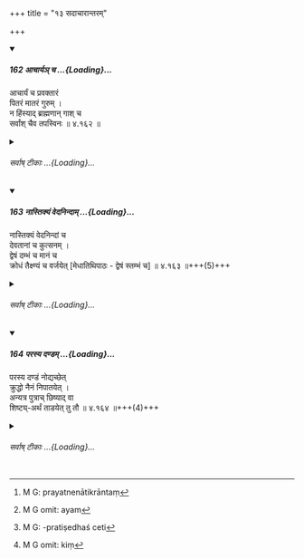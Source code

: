 +++
title = "१३ सदाचारान्तरम्"

+++

<div class="js_include" includetitle="true" newlevelforh1="5" unfilled url="/kalpAntaram/smRtiH/manuH/vishvAsa-prastutiH/04/162_AchArya~n_cha.md">
<details open><summary><h5>162 आचार्यञ् च ...{Loading}...</h5></summary>


आचार्यं च प्रवक्तारं  
पितरं मातरं गुरुम् ।  
न हिंस्याद् ब्राह्मणान् गाश् च  
सर्वांश् चैव तपस्विनः  ॥ ४.१६२ ॥  
</details>
</div>
<div class="js_include collapsed" newlevelforh1="6" title="सर्वाष् टीकाः" unfilled url="/kalpAntaram/smRtiH/manuH/sarvASh_TIkAH/04/162_AchArya~n_cha.md">
<details><summary><h6>सर्वाष् टीकाः ...{Loading}...</h6></summary>
<details><summary>गङ्गानथ-मूलानुवादः</summary>

He shall not injure his Preceptor, or Teacher or Father, or mother, or another elder, or Brāhmaṇas, or Cows, or any persons performing austerities.—(162)
</details>
<details><summary>मेधातिथिः</summary>

**आचार्य** उपनेता । **प्रवक्ता** अध्यापको व्याख्याता । **गुरुस्** ताभ्याम् अन्यः पितृव्यमातुलादिः । **सर्वांश् चैव तपस्विनः** । प्रायश्चित्तप्रवृत्तान् पातकिनो ऽपीति **सर्व**ग्रहणम् । अविशेषेण सर्वभूतानां तत्र तत्र हिंसा निषिद्धा । 

- <u>पुनर्वचनम्</u> आचार्यादीनाम् आततायिनाम् अपि निषेधार्थम् इति <u>केचित्</u> । यस् तु "गुरुं वा बालवृद्धौ वा" (म्ध् ८.३५०) इत्यादिर् अर्थवादो ऽस्यैव प्रतिप्रसवः । 

- <u>उपाध्यायस्</u> त्व् आह । नायं प्रतिषेधः । पर्युदासो ऽयम् । संकल्पविधानार्थो "नोद्यन्तम् आदित्यम् ईक्षेत" (म्ध् ४.३७) इतिवत् । अतः प्रयत्ने ऽतिक्रान्ते[^२२४] भवत्य् अयं[^२२५] संकल्पप्रतिषेध इति[^२२६] । 


[^२२६]:
     M G: -pratiṣedhaś ceti


[^२२५]:
     M G omit: ayam


[^२२४]:
     M G: prayatnenātikrāntaṃ

- अथ वा दुरुक्तभाषणं हिंसा, "वाग्भिस् तैस् तैर् जघान ताम्" इति प्रयोगदरसनात् । 

- अथ वा प्रतिकूलाचरणे हन्तिः प्रयुक्तः ॥ ४.१६२ ॥
</details>
<details><summary>गङ्गानथ-भाष्यानुवादः</summary>

‘*Preceptor*’—who initiated him.

‘*Teacher*’—who taught him, and explained to him (the Veda).

‘*Elder*’—other than the aforesaid two; *i.e*., the paternal uncle, the
maternal uncle, and so forth.

‘*Any persons performinq austerities*.’—The term ‘any’ has been added
with a view to include those sinners also who may be engaged in the
performance of Expiatory Rites.

In various places, the injuring of *all* living beings has been
forbidden: and some people think that the repetition of the same in the
present text is meant to forbid the injuring of even such Preceptors and
Teachers, etc., as may be great sinners and dangerous enemies; and that
what is stated in 8.350 regarding the propriety of striking ‘the
teacher, or the boy, or the old man,’ etc., is only a counter-exception
to what is forbidden in the present verse.

Our Teacher, however, says as follows:—The present verse is not a
‘prohibition,’ it is of the nature of ‘preclusion;’ and it is meant to
prescribe the determination (not to injure the persons, just like the
text—‘he shall not look at the rising sun,’ etc. Hence, the mere act of
injury having already gone before, the present may be taken as
forbidding even the *idea* of injuring the persons mentioned.

Or, the term ‘*hiṃsā*,’ ‘injury,’ may be taken to mean ‘the saying of
disagreeable words;’ in view of such expressions as ‘he *struck* her
with words.’

Or, the root ‘*hanti*’ (in ‘hiṃsa’) may he taken as used in the sense of
*acting against*.—(162).
</details>
<details><summary>गङ्गानथ-टिप्पन्यः</summary>

‘*Hiṃsyāt*’—‘Strike, or talk in an offensive manner, or act against’
(Medhātithi);—‘act against’ (Kullūka);—‘injure’ (Govindarāja).

‘*Tapasvinaḥ*’—‘All persons engaged in austerities, including those
engaged in expiatory penances’ (Medhātithi and Govindarāja);—‘ascetics’
(Nandana and Rāghavānanda).

This verse is quoted in *Aparārka* (p. 223);—in *Mitākṣarā* (on 2.21),
in the sense that no injury should be inflicted upon the persons
mentioned, even though they attack one with murderous intent;—in
*Vyāvahāra-Bālambhaṭṭī* (p. 118);—and in *Vīramitrodaya* (Vyāvahāra, p.
7a), which explains the meaning to be that the persons mentioned should
not be killed, even if they turn out to be ‘*ātatāyin*’, ‘dangerous
criminal’.
</details>
<details><summary>गङ्गानथ-तुल्य-वाक्यानि</summary>

*Āpastamba* (1.1.15).—‘He shall never hear ill-will towards him (the
Teacher).’

*Gautama* (2.15).—‘There should never be any misbehaviour towards
parents.’

*Mahābhārata* (Śānti, 132.9).—‘He shall never injure the Brāhmaṇas.’

*Viṣṇu* (30.43.47).—‘He shall never hear ill-will towards the person
from whom he acquires any knowledge, temporal or scriptural or
spiritual...... one who fills the ears with truth...... him one shall
regard as Father and as Mother, and shall never bear ill-will towards
him.’
</details>
<details><summary>Bühler</summary>

162	Let him never offend the teacher who initiated him, nor him who explained the Veda, nor his father and mother, nor (any other) Guru, nor cows, nor Brahmanas, nor any men performing austerities.
</details>
</details>
</div>
<div class="js_include" includetitle="true" newlevelforh1="5" unfilled url="/kalpAntaram/smRtiH/manuH/vishvAsa-prastutiH/04/163_nAstikyaM_vedanindAm.md">
<details open><summary><h5>163 नास्तिक्यं वेदनिन्दाम् ...{Loading}...</h5></summary>


नास्तिक्यं वेदनिन्दां च  
देवतानां च कुत्सनम् ।  
द्वेषं दम्भं च मानं च  
क्रोधं तैक्ष्ण्यं च वर्जयेत् [मेधातिथिपाठः - द्वेषं स्तम्भं  च]  ॥ ४.१६३ ॥+++(5)+++  
</details>
</div>
<div class="js_include collapsed" newlevelforh1="6" title="सर्वाष् टीकाः" unfilled url="/kalpAntaram/smRtiH/manuH/sarvASh_TIkAH/04/163_nAstikyaM_vedanindAm.md">
<details><summary><h6>सर्वाष् टीकाः ...{Loading}...</h6></summary>
<details><summary>गङ्गानथ-मूलानुवादः</summary>

He shall, avoid atheism, cavilling at the Vedas, abusing of the gods, hatred, haughtiness, pride, anger and hastiness.—(103)
</details>
<details><summary>मेधातिथिः</summary>

वेदप्रमाणकानाम् अर्थानां मिथ्यात्वाध्यवसाये **नास्तिक्यम्** । शब्देन प्रतिपादनं **निन्दा** । पुनरुक्तौ वेदो ऽन्यो ऽन्यव्याहतो नात्र सत्यम् अस्तीति भावदोषेण, न पूर्वपक्षभङ्ग्या । अग्न्यादयो **देवतास्** तासां **कुत्सनं** निन्दैव । यथा "दग्धदैवेन हताः स्म" इति दैवे भवन्ति वक्तारः । **द्वेषो** मात्सर्यादिहेतुकाप्रीतिः । **स्तम्भो** ऽहंकाराद् अनम्राता । **मानो** ऽहंकार आत्माभिमानः "पण्डितो ऽहम् आढ्यो ऽहम्" इति । अमर्षः **क्रोधस् तैक्ष्ण्यं** पारुष्यम् । द्वेषपूर्वकः क्रोधः ॥ ४.१६३ ॥
</details>
<details><summary>गङ्गानथ-भाष्यानुवादः</summary>

‘*Atheism*’ consists in thinking, as untrue, of things that are spoken
of in the Veda.

‘*Cavilling*’ is giving verbal expression to such ideas as—‘the Veda is
full of needless repetitions and self-contradictions,’ ‘there is nothing
true in it,’—with an evil intent, and not merely by way of propounding a
discussion on these points.

‘*Gods*’—*i.e*., Agni and the rest; the ‘abusing’ of these stands for
‘talking ill of them.’ *E.g*. people are found to make such assertions
as—‘we have been struck by the wretched gods.’

‘*Hatred*’—ill-feeling aroused by jealousy, etc.

‘*Haughtiness*’—want of humility, due to pride.

‘*Pride*’—Vanity regarding oneself: ‘I am very learned,’ ‘I am very
rich,’ and so forth.

‘*Anger*’—wrath.

‘*Harshness*’—cruelty; *i.e*., anger preceded by hatred, (163)
</details>
<details><summary>गङ्गानथ-टिप्पन्यः</summary>

‘*Stambham*’—‘Want of modesty’ (Medhātithi, Govindarāja and
Nārāyaṇa);—‘want of energy in the performance of duties’ (Kullūka).
</details>
<details><summary>गङ्गानथ-तुल्य-वाक्यानि</summary>

*Āpastamba Dharmasūtra* (1.31.5).—‘He shall avoid harshness towards the
gods and the king.’

Do. (1.31.23).—‘He shall avoid anger and other bad feelings painful to
living beings.’

*Vaśiṣṭha* (12.38).—‘Disbelief in the Vedas, reviling of the works of
sages, absence of restraint in all things,—all this is destructive of
the soul.’

*Viṣṇu* (71.83).—‘He shall avoid the reviling of the gods, Brāhmaṇas,
scriptures and great men.’

*Mahābhārata* (Anuśāsana, 161.37).—(Same as Manu, but reading
‘*paranindāñca*’ for ‘*devatānāñca*.’)
</details>
<details><summary>Bühler</summary>

163	Let him avoid atheism, cavilling at the Vedas, contempt of the gods, hatred, want of modesty, pride, anger, and harshness.
</details>
</details>
</div>
<div class="js_include" includetitle="true" newlevelforh1="5" unfilled url="/kalpAntaram/smRtiH/manuH/vishvAsa-prastutiH/04/164_parasya_daNDam.md">
<details open><summary><h5>164 परस्य दण्डम् ...{Loading}...</h5></summary>


परस्य दण्डं नोद्यच्छेत्  
क्रुद्धो नैनं निपातयेत् ।  
अन्यत्र पुत्राच् छिष्याद् वा  
शिष्ट्य्-अर्थं ताडयेत् तु तौ  ॥ ४.१६४ ॥+++(4)+++  
</details>
</div>
<div class="js_include collapsed" newlevelforh1="6" title="सर्वाष् टीकाः" unfilled url="/kalpAntaram/smRtiH/manuH/sarvASh_TIkAH/04/164_parasya_daNDam.md">
<details><summary><h6>सर्वाष् टीकाः ...{Loading}...</h6></summary>
<details><summary>गङ्गानथ-मूलानुवादः</summary>

He shall not, when angry, raise the rod against another person, nor shall he let it fall; except in the case of the son or the pupil; these two he may beat with a view to correction.—(164)
</details>
<details><summary>मेधातिथिः</summary>

येन दम्यते स **दण्डः** करलगुडशिफारज्जुविदलादि । तं **परस्य क्रुद्धः** सन् **नोद्यच्छेन्** नोत्क्षिपेत् । प्रहारार्थं तिर्यग् अपि **न निपातयेत्** । निपातणं वेगेन तदङ्गसंयोगः । पुत्रशिष्याव् अनुताडयेच् छिफावेणुदलचपेटाभिर् यथाष्टमे वक्ष्यति, न दण्डेन । तौ च न क्रोधेन, किं[^२२७] तर्हि **शिष्ट्यर्थम्** अनुशासनार्थम्, बाल्याद् यदि चापलम् आचरतः । यथा "पृष्टतस् तु शरीरस्य" (म्ध् ८.३००) इतीषत् ताड्यौ । शिष्यग्रहणं दासीदासस्यापि प्रदर्शनार्थम्, समानकार्यत्वात् ॥ ४.१६४ ॥


[^२२७]:
     M G omit: kiṃ
</details>
<details><summary>गङ्गानथ-भाष्यानुवादः</summary>

‘*Daṇḍa*,’ ‘rod,’ is that whereby one *is struck*, ‘*daṇḍyate*;’ that
is, the hand, the stick, the whip, the rope, the split-bamboo, and so
forth.—This ‘*rod*’ ‘*he shall not raise, when angry, against another
person*;’ *i.e*., he shall not hold it up; nor shall he let it fall
down; *i.e*., bring it into contact with the other person’s body.

The son and the pupil one may strike with the whip, the split-bamboo, or
the slap,—as is going to be mentioned under Discourse VIII,—but not with
the *stick*. Further, these two are to be beaten, not in auger, but only
*with a view to correction*,’—*i.e*., for the purpose of correcting
them, if through boyishness, they happen to misbehave. And these two are
to be punished lightly, as is going to be laid down under 8.299.

The ‘*pupil*’ is meant to exclude the male and female slaves also; the
purpose served (*i*. *e*., correction) being the same in both
cases—(164).
</details>
<details><summary>गङ्गानथ-टिप्पन्यः</summary>

*Cf*. 8.298-299 and 4.175.

This verse is quoted in *Aparārka* (p. 231), which adds:—‘*Śiṣya*’ here
means ‘one who has to be taught—the ‘son’ is mentioned separately with a
view to emphasis;—and in support of this it quotes the rule of Viṣṇu,
which is in the general form ‘*Śāsyam śāset tāḍayet*’.
</details>
<details><summary>गङ्गानथ-तुल्य-वाक्यानि</summary>

*Mahābhārata* (Anuśāsana, 161.38).—(Same as Manu, but reading ‘*Tāḍanam
smṛtam*’ for ‘*tāḍayettu tam*’).

*Viṣṇu* (71.80.82).—‘He shall not raise the rod against another
person;—for disciplinary purposes, he shall beat his pupil, on the back,
either with a rope or a bamboo-piece.’

*Yājñavalkya* (1.155).—‘He shall beat his son and his pupil.’
</details>
<details><summary>Bühler</summary>

164	Let him, when angry, not raise a stick against another man, nor strike (anybody) except a son or a pupil; those two he may beat in order to correct them.
</details>
</details>
</div>
